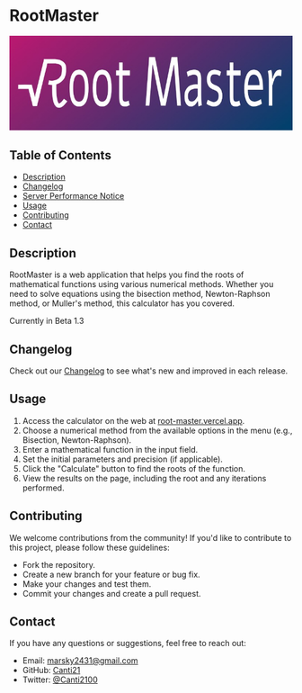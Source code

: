 # RootMaster

![RootMaster](./api/static/img/rootmaster-banner.jpg)

## Table of Contents

- [Description](#description)
- [Changelog](#changelog)
- [Server Performance Notice](#server-performance-notice)
- [Usage](#usage)
- [Contributing](#contributing)
- [Contact](#contact)

## Description

RootMaster is a web application that helps you find the roots of mathematical functions using various numerical methods. Whether you need to solve equations using the bisection method, Newton-Raphson method, or Muller's method, this calculator has you covered.

Currently in Beta 1.3

## Changelog

Check out our [Changelog](./CHANGELOG.md) to see what's new and improved in each release.

## Usage

1. Access the calculator on the web at [root-master.vercel.app](https://root-master.vercel.app/).
2. Choose a numerical method from the available options in the menu (e.g., Bisection, Newton-Raphson).
3. Enter a mathematical function in the input field.
4. Set the initial parameters and precision (if applicable).
5. Click the "Calculate" button to find the roots of the function.
6. View the results on the page, including the root and any iterations performed.

## Contributing

We welcome contributions from the community! If you'd like to contribute to this project, please follow these guidelines:

- Fork the repository.
- Create a new branch for your feature or bug fix.
- Make your changes and test them.
- Commit your changes and create a pull request.

## Contact

If you have any questions or suggestions, feel free to reach out:

- Email: marsky2431@gmail.com
- GitHub: [Canti21](https://github.com/canti21)
- Twitter: [@Canti2100](https://twitter.com/Canti2100)
